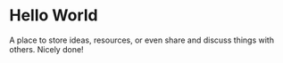 # Hello World
A place to store ideas, resources, or even share and discuss things with others. Nicely done!

